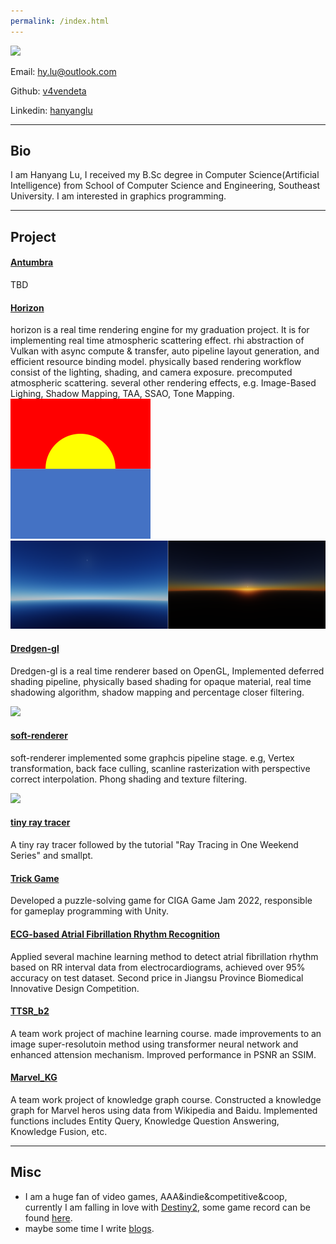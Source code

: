 ```yaml
---
permalink: /index.html
---
```


![](https://avatars.githubusercontent.com/u/45009841?s=128&v=4)

Email: hy.lu@outlook.com

Github: [v4vendeta](https://github.com/v4vendeta)

Linkedin: [hanyanglu](https://www.linkedin.com/in/hanyang-lu-06a250181/)

---

## Bio

I am Hanyang Lu, I received my B.Sc degree in Computer Science(Artificial Intelligence) from School of Computer Science and Engineering, Southeast University. I am interested in graphics programming.

---

## Project

#### [Antumbra](https://github.com/hanyangl5/antumbra)

TBD

#### [Horizon](https://github.com/v4vendeta/horizon)

horizon is a real time rendering engine for my graduation project. It is for implementing real time atmospheric scattering effect.
rhi abstraction of Vulkan with async compute \& transfer, auto pipeline layout generation, and efficient resource binding model.
physically based rendering workflow consist of the lighting, shading, and camera exposure. 
precomputed atmospheric scattering.
several other rendering effects, e.g. Image-Based Lighing, Shadow Mapping, TAA, SSAO, Tone Mapping.
![](https://github.com/hanyangl5/horizon/blob/main/docs/figs/horizon_224.png)
![](https://github.com/hanyangl5/horizon/blob/main/docs/figs/samples/atmosphere.png)

#### [Dredgen-gl](https://github.com/v4vendeta/Dredgen-gl)

Dredgen-gl is a real time renderer based on OpenGL, Implemented deferred shading pipeline, physically based shading for opaque material, real time shadowing algorithm, shadow mapping and percentage closer filtering.

![](https://github.com/v4vendeta/Dredgen-gl/raw/main/resources/figs/ex3_224.png)

#### [soft-renderer](https://github.com/v4vendeta/soft-renderer)

soft-renderer implemented some graphcis pipeline stage. e.g, Vertex transformation, back face culling, scanline rasterization with perspective correct interpolation. Phong shading and texture filtering.

![](https://github.com/v4vendeta/soft-renderer/raw/master/figs/output_224.png)

#### [tiny ray tracer](https://github.com/hanyangl5/tiny-ray-tracer)

A tiny ray tracer followed by the tutorial "Ray Tracing in One Weekend Series" and smallpt.

#### [Trick Game](https://github.com/hanyangl5/CIGA-2022-TRICK)

Developed a puzzle-solving game for CIGA Game Jam 2022, responsible for gameplay programming with Unity.

#### [ECG-based Atrial Fibrillation Rhythm Recognition]()

Applied several machine learning method to detect atrial fibrillation rhythm based on RR interval data from electrocardiograms, achieved over 95\% accuracy on test dataset. Second price in Jiangsu Province Biomedical Innovative Design Competition.

#### [TTSR_b2](https://github.com/Luciferbobo/TTSR_b2)

A team work project of machine learning course. made improvements to an image super-resolutoin method using transformer neural network and enhanced attension mechanism. Improved performance in PSNR an SSIM.

#### [Marvel_KG](https://github.com/hanyangl5/Marvel_KG)

A team work project of knowledge graph course. Constructed a knowledge graph for Marvel heros using data from Wikipedia and Baidu. Implemented functions includes Entity Query, Knowledge Question Answering, Knowledge Fusion, etc.

---

## Misc

- I am a huge fan of video games, AAA&indie&competitive&coop, currently I am falling in love with [Destiny2](https://www.bungie.net/7/en/Destiny/), some game record can be found [here](https://v4vendetalhy.cn/games).
- maybe some time I write [blogs](blogs.md).
